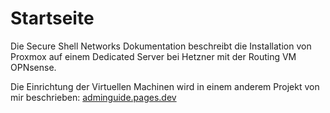# Startseite

Die Secure Shell Networks Dokumentation beschreibt die Installation von Proxmox auf einem Dedicated Server bei Hetzner mit der Routing VM OPNsense.

Die Einrichtung der Virtuellen Machinen wird in einem anderem Projekt von mir beschrieben: [adminguide.pages.dev](https://adminguide.pages.dev/)
